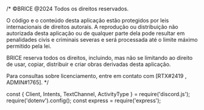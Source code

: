 /*
©BRICE @2024
Todos os direitos reservados.

O código e o conteúdo desta aplicação estão protegidos por leis internacionais de direitos autorais. A reprodução ou distribuição não autorizada desta aplicação ou de qualquer parte dela pode resultar em penalidades civis e criminais severas e será processada até o limite máximo permitido pela lei.

BRICE reserva todos os direitos, incluindo, mas não se limitando ao direito de usar, copiar, distribuir e criar obras derivadas desta aplicação.

Para consultas sobre licenciamento, entre em contato com [RTX#2419 , ADMIN#1765].
*/

const { Client, Intents, TextChannel, ActivityType } = require('discord.js');
require('dotenv').config();
const express = require('express');

